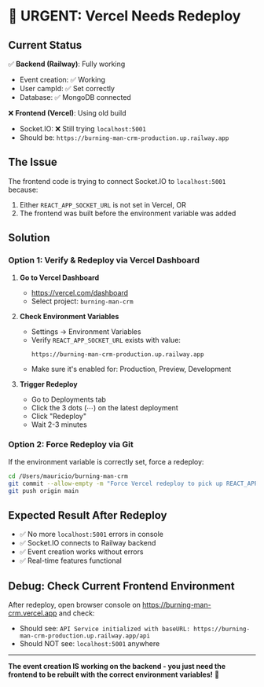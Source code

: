# 🚨 URGENT: Vercel Needs Redeploy

## Current Status

✅ **Backend (Railway)**: Fully working
- Event creation: ✅ Working
- User campId: ✅ Set correctly
- Database: ✅ MongoDB connected

❌ **Frontend (Vercel)**: Using old build
- Socket.IO: ❌ Still trying `localhost:5001`
- Should be: `https://burning-man-crm-production.up.railway.app`

## The Issue

The frontend code is trying to connect Socket.IO to `localhost:5001` because:
1. Either `REACT_APP_SOCKET_URL` is not set in Vercel, OR
2. The frontend was built before the environment variable was added

## Solution

### Option 1: Verify & Redeploy via Vercel Dashboard

1. **Go to Vercel Dashboard**
   - https://vercel.com/dashboard
   - Select project: `burning-man-crm`

2. **Check Environment Variables**
   - Settings → Environment Variables
   - Verify `REACT_APP_SOCKET_URL` exists with value:
     ```
     https://burning-man-crm-production.up.railway.app
     ```
   - Make sure it's enabled for: Production, Preview, Development

3. **Trigger Redeploy**
   - Go to Deployments tab
   - Click the 3 dots (⋯) on the latest deployment
   - Click "Redeploy"
   - Wait 2-3 minutes

### Option 2: Force Redeploy via Git

If the environment variable is correctly set, force a redeploy:

```bash
cd /Users/mauricio/burning-man-crm
git commit --allow-empty -m "Force Vercel redeploy to pick up REACT_APP_SOCKET_URL"
git push origin main
```

## Expected Result After Redeploy

- ✅ No more `localhost:5001` errors in console
- ✅ Socket.IO connects to Railway backend
- ✅ Event creation works without errors
- ✅ Real-time features functional

## Debug: Check Current Frontend Environment

After redeploy, open browser console on https://burning-man-crm.vercel.app and check:
- Should see: `API Service initialized with baseURL: https://burning-man-crm-production.up.railway.app/api`
- Should NOT see: `localhost:5001` anywhere

---

**The event creation IS working on the backend - you just need the frontend to be rebuilt with the correct environment variables!** 🚀

